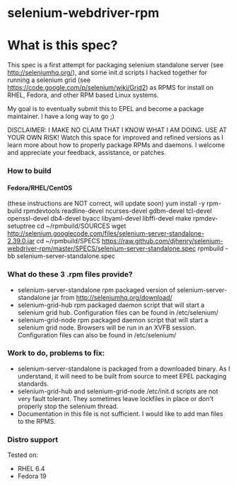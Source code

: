 selenium-webdriver-rpm
======================


# What is this spec?

This spec is a first attempt for packaging selenium standalone server (see http://seleniumhq.org/), and some init.d scripts I hacked together for running a selenium grid (see https://code.google.com/p/selenium/wiki/Grid2) as RPMS  for install on RHEL, Fedora, and other RPM based Linux systems. 

My goal is to eventually submit this to EPEL and become a package maintainer.  I have a long way to go ;)

DISCLAIMER: I MAKE NO CLAIM THAT I KNOW WHAT I AM DOING.  USE AT YOUR OWN RISK!  Watch this space for improved and refined versions as I learn more about how to properly package RPMs and daemons.  I welcome and appreciate your feedback, assistance, or patches.

### How to build

#### Fedora/RHEL/CentOS


(these instructions are NOT correct, will update soon)
    yum install -y rpm-build rpmdevtools readline-devel ncurses-devel gdbm-devel tcl-devel openssl-devel db4-devel byacc libyaml-devel libffi-devel make
   rpmdev-setuptree
    cd ~/rpmbuild/SOURCES
    wget http://selenium.googlecode.com/files/selenium-server-standalone-2.39.0.jar
    cd ~/rpmbuild/SPECS
    https://raw.github.com/djhenry/selenium-webdriver-rpm/master/SPECS/selenium-server-standalone.spec
    rpmbuild -bb selenium-server-standalone.spec



### What do these 3 .rpm files provide?
+ selenium-server-standalone rpm packaged version of selenium-server-standalone jar from http://seleniumhq.org/download/
+ selenium-grid-hub rpm packaged daemon script that will start a selenium grid hub.  Configuration files can be found in /etc/selenium/
+ selenium-grid-node rpm packaged daemon script that will start a selenium grid node.  Browsers will be run in an XVFB session. Configuration files can also be found in /etc/selenium/


### Work to do, problems to fix:

+ selenium-server-standalone is packaged from a downloaded binary.  As I understand, it will need to be built from source to meet EPEL packaging standards.
+ selenium-grid-hub and selenium-grid-node /etc/init.d scripts are not very fault tolerant.  They sometimes leave lockfiles in place or don't properly stop the selenium thread.
+ Documentation in this file is not sufficient.  I would like to add man files to the RPMS.

###


### Distro support

Tested on:

* RHEL 6.4
* Fedora 19



